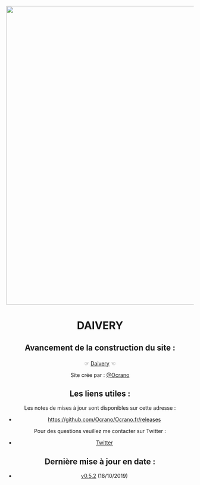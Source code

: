 <p align="center">
   <img src="https://github.com/Ocrano/Ocrano.fr/blob/master/DAIVERY2.png" width="800">
</p>
<div align="center" ><h1 size="50px"  >DAIVERY  

## Avancement de la construction du site :</b></p>

☞ [Daivery](https://daivery.com) ☜<br/>

Site crée par : [@Ocrano](https://twitter.com/srfoj)<br/>



## Les liens utiles :

Les notes de mises à jour sont disponibles sur cette adresse :
* https://github.com/Ocrano/Ocrano.fr/releases

Pour des questions veuillez me contacter sur Twitter :
* [Twitter](https://twitter.com/srfoj)


## Dernière mise à jour en date : 
* [v0.5.2](https://github.com/Ocrano/Ocrano.fr/releases/tag/v0.5.2) (18/10/2019)
